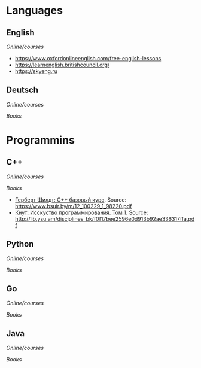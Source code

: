 # Languages
## English
*Online/courses*
- https://www.oxfordonlineenglish.com/free-english-lessons
- https://learnenglish.britishcouncil.org/
- https://skyeng.ru

## Deutsch
*Online/courses*

*Books*


# Programmins
## C++ 
*Online/courses*

*Books*
- [Герберт Шилдт: С++ базовый курс](Programming/C++/Books/12_100229_1_98220.pdf). Source: https://www.bsuir.by/m/12_100229_1_98220.pdf
- [Кнут: Исскуство программирования. Том 1](Programming/C++/Books/%D0%9A%D0%BD%D1%83%D1%82%20-%20%D0%98%D1%81%D1%81%D0%BA%D1%83%D1%81%D1%82%D0%B2%D0%BE%20%D0%BF%D1%80%D0%BE%D0%B3%D1%80%D0%B0%D0%BC%D0%BC%D0%B8%D1%80%D0%BE%D0%B2%D0%B0%D0%BD%D0%B8%D1%8F.%20%D0%A2%D0%BE%D0%BC%201.pdf). Source: http://lib.ysu.am/disciplines_bk/f0f17bee2596e0d913b92ae336317ffa.pdf

## Python
*Online/courses*

*Books*

## Go
*Online/courses*

*Books*

## Java
*Online/courses*

*Books*
